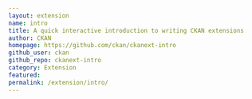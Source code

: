 ```yaml
---
layout: extension
name: intro
title: A quick interactive introduction to writing CKAN extensions
author: CKAN
homepage: https://github.com/ckan/ckanext-intro
github_user: ckan
github_repo: ckanext-intro
category: Extension
featured: 
permalink: /extension/intro/
---
```



<Error getting README>
